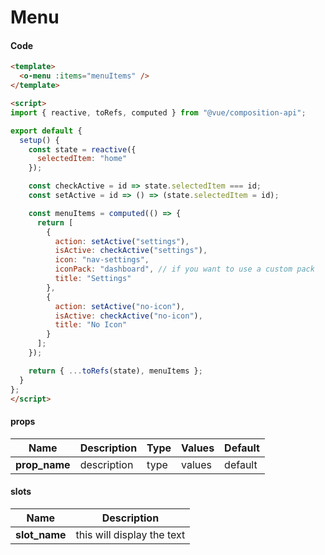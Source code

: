 # Menu

<Demo componentName="examples-menu-doc" />

#### Code
```html
<template>
  <o-menu :items="menuItems" />
</template>

<script>
import { reactive, toRefs, computed } from "@vue/composition-api";

export default {
  setup() {
    const state = reactive({
      selectedItem: "home"
    });

    const checkActive = id => state.selectedItem === id;
    const setActive = id => () => (state.selectedItem = id);

    const menuItems = computed(() => {
      return [
        {
          action: setActive("settings"),
          isActive: checkActive("settings"),
          icon: "nav-settings",
          iconPack: "dashboard", // if you want to use a custom pack
          title: "Settings"
        },
        {
          action: setActive("no-icon"),
          isActive: checkActive("no-icon"),
          title: "No Icon"
        }
      ];
    });

    return { ...toRefs(state), menuItems };
  }
};
</script>
```

#### props

|Name|Description|Type|Values|Default|
|---|---|---|---|---|
|**prop_name**|description|type|values|default|

#### slots

|Name|Description|
|---|---|
|**slot_name**|this will display the text|

<portal-target name="octo-modals" transition="o-modal-transition" multiple />
<portal-target name="octo-popups" />